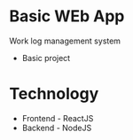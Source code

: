 # Basic WEb App
Work log management system 

* Basic project

# Technology
* Frontend - ReactJS
* Backend - NodeJS
